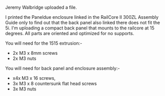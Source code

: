 
Jeremy Walbridge uploaded a file.

I printed the Paneldue enclosure linked in the RailCore II 300ZL Assembly Guide only to find out that the back panel also
linked there does not fit the 5i. I'm uploading a compact back panel that mounts to the railcore at 15 degrees. 
All parts are oriented and optimized for no supports. 

You will need for the 1515 extrusion:-
* 2x M3 x 8mm screws
* 2x M3 nuts 

You will need for back panel and enclosure assembly:-
* x4x M3 x 16 screws, 
* 3x M3 x 8 countersunk flat head screws
* 3x M3 nuts
